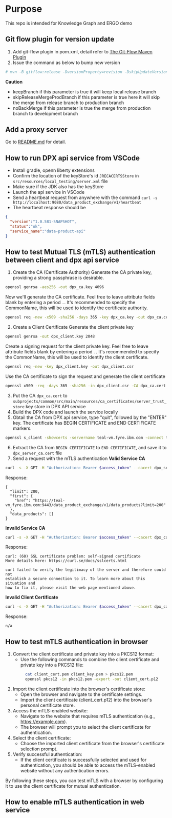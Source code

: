 
# Purpose

This repo is intended for Knowledge Graph and ERGO demo

## Git flow plugin for version update
1. Add git-flow plugin in pom.xml, detail refer to [The Git-Flow Maven Plugin](https://github.com/aleksandr-m/gitflow-maven-plugin)
2. Issue the command as below to bump new version
```bash
# mvn -B gitflow:release -DversionProperty=revision -DskipUpdateVersion=true -DskipTag=true -DargLine='-DprocessAllModules' -DversionDigitToIncrement=2 -DnoBackMerge=true
```

**Caution**
- keepBranch if this parameter is true it will keep local release branch
- skipReleaseMergeProdBranch if this parameter is true here it will skip the merge from release branch to production branch
- noBackMerge if this parameter is true the merge from production branch to development branch

## Add a proxy server
Go to [README.md](httpd/README.md) for detail.

## How to run DPX api service from VSCode
- Install gradle, openn liberty extensions
- Confirm the location of the keyStore's id `JRECACERTSStore` in `src/resources/local_testing/server.xml` file
- Make sure if the JDK also has the keyStore
- Launch the api service in VSCode
- Send a heartbeat request from anywhere with the command `curl -s http://localhost:9080/data_product_exchange/v1/heartbeat`
- The heartbeat response should be
```json
{
  "version":"1.0.581-SNAPSHOT",
  "status":"ok",
  "service_name":"data-product-api"
}
```

## How to test Mutual TLS (mTLS) authentication between client and dpx api service
1. Create the CA (Certificate Authority)
Generate the CA private key, providing a strong passphrase is desirable.
```bash
openssl genrsa -aes256 -out dpx_ca.key 4096
```
Now we'll generate the CA certificate. Feel free to leave attribute fields blank by entering a period `.`. It's recommended to specify the CommonName, this will be used to identify the certificate authority.
```bash
openssl req -new -x509 -sha256 -days 365 -key dpx_ca.key -out dpx_ca.cert
```

2. Create a Client Certificate
Generate the client private key
```bash
openssl genrsa -out dpx_client.key 2048
```
Create a signing request for the client private key. Feel free to leave attribute fields blank by entering a period `.`. It's recommended to specify the CommonName, this will be used to identify the client certificate.
```bash
openssl req -new -key dpx_client.key -out dpx_client.csr
```
Use the CA certificate to sign the request and generate the client certificate
```bash
openssl x509 -req -days 365 -sha256 -in dpx_client.csr -CA dpx_ca.cert -CAkey dpx_ca.key -set_serial 0x"$(openssl rand -hex 16)" -out dpx_client.cert
```

3. Put the CA `dpx_ca.cert` to `subprojects/common/src/main/resources/ca_certificates/server_trust_store` key store in DPX API service
4. Build the DPX code and launch the service locally
5. Obtail the CA from DPX api service, type "quit", followed by the "ENTER" key. The certificate has BEGIN CERTIFICATE and END CERTIFICATE markers.
```bash
openssl s_client -showcerts -servername teal-vm.fyre.ibm.com -connect teal-vm.fyre.ibm.com:9443 > dpx_api_cacert.pem
```
6. Extract the CA from `BEGIN CERTIFICATE` to `END CERTIFICATE`, and save it to `dpx_server_ca.cert` file
7. Send a request with the mTLS authentication
**Valid Service CA**
```bash
curl -s -X GET -H "Authorization: Bearer $access_token" --cacert dpx_server_ca.cert --cert dpx_client.cert --key dpx_client.key https://teal-vm.fyre.ibm.com:9443/data_product_exchange/v1/data_products?limit=200 | jq
```
Response:
```
{
  "limit": 200,
  "first": {
    "href": "https://teal-vm.fyre.ibm.com:9443/data_product_exchange/v1/data_products?limit=200"
  },
  "data_products": []
}
```

**Invalid Service CA**
```bash
curl -s -X GET -H "Authorization: Bearer $access_token" --cacert dpx_ca.cert --cert dpx_client.cert --key dpx_client.key https://teal-vm.fyre.ibm.com:9443/data_product_exchange/v1/data_products?limit=200 | jq
```
Response:
```
curl: (60) SSL certificate problem: self-signed certificate
More details here: https://curl.se/docs/sslcerts.html

curl failed to verify the legitimacy of the server and therefore could not
establish a secure connection to it. To learn more about this situation and
how to fix it, please visit the web page mentioned above.
```

**Invalid Client Certificate**
```bash
curl -s -X GET -H "Authorization: Bearer $access_token" --cacert dpx_ca.cert --cert dpx_client.cert --key dpx_client.key https://teal-vm.fyre.ibm.com:9443/data_product_exchange/v1/data_products?limit=200 | jq
```
Response:
```
n/a
```

## How to test mTLS authentication in browser
1. Convert the client certificate and private key into a PKCS12 format:
    - Use the following commands to combine the client certificate and private key into a PKCS12 file:
      ```bash
        cat client_cert.pem client_key.pem > pkcs12.pem
        openssl pkcs12 -in pkcs12.pem -export -out client_cert.p12
      ```
2. Import the client certificate into the browser's certificate store:
    - Open the browser and navigate to the certificate settings.
    - Import the client certificate (client_cert.p12) into the browser's personal certificate store.
3. Access the mTLS-enabled website:
    - Navigate to the website that requires mTLS authentication (e.g., https://example.com).
    - The browser will prompt you to select the client certificate for authentication.
4. Select the client certificate:
    - Choose the imported client certificate from the browser's certificate selection prompt.
5. Verify successful authentication:
    - If the client certificate is successfully selected and used for authentication, you should be able to access the mTLS-enabled website without any authentication errors.

By following these steps, you can test mTLS with a browser by configuring it to use the client certificate for mutual authentication.


## How to enable mTLS authentication in web service

